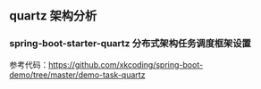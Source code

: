 ## quartz 架构分析


### spring-boot-starter-quartz 分布式架构任务调度框架设置


参考代码：https://github.com/xkcoding/spring-boot-demo/tree/master/demo-task-quartz
